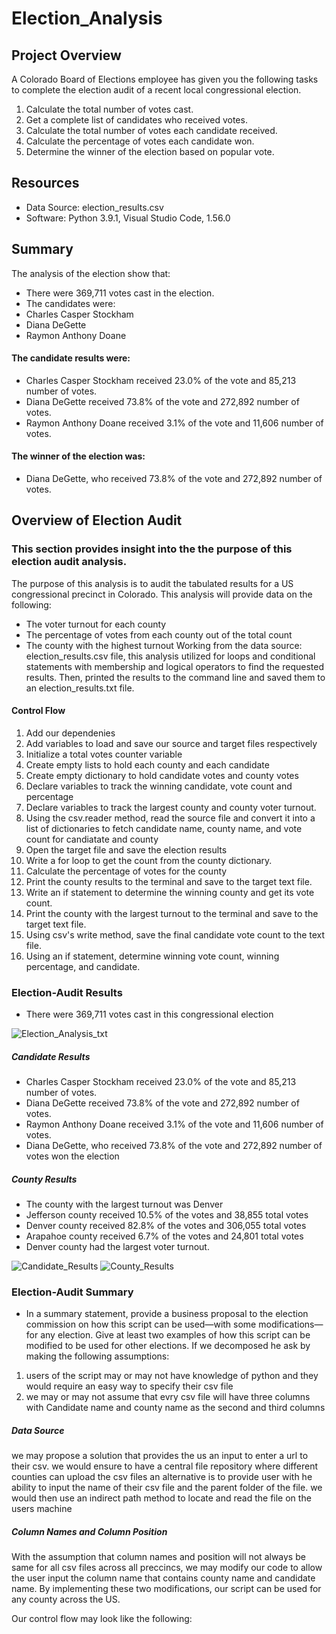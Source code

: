 # Election_Analysis
## Project Overview
A Colorado Board of Elections employee has given you the following tasks to complete the election audit of a recent local
congressional election.

1. Calculate the total number of votes cast.
2. Get a complete list of candidates who received votes.
3. Calculate the total number of votes each candidate received.
4. Calculate the percentage of votes each candidate won.
5. Determine the winner of the election based on popular vote.

## Resources
- Data Source: election_results.csv
- Software: Python 3.9.1, Visual Studio Code, 1.56.0

## Summary
The analysis of the election show that:
- There were 369,711 votes cast in the election.
- The candidates were:
- Charles Casper Stockham
- Diana DeGette
- Raymon Anthony Doane
#### The candidate results were:
- Charles Casper Stockham received 23.0% of the vote and 85,213 number of votes.
- Diana DeGette received 73.8% of the vote and 272,892 number of votes.
- Raymon Anthony Doane received 3.1% of the vote and 11,606 number of votes.
#### The winner of the election was:
- Diana DeGette, who received 73.8% of the vote and 272,892 number of votes.

## Overview of Election Audit
### This section provides insight into the the purpose of this election audit analysis.
The purpose of this analysis is to audit the tabulated results for a US congressional precinct in Colorado. This analysis will provide data on the following:
  - The voter turnout for each county
  - The percentage of votes from each county out of the total count
  - The county with the highest turnout
Working from the data source: election_results.csv file, this analysis utilized for loops and conditional statements with membership and logical operators to find the requested results. Then, printed the results to the command line and saved them to an election_results.txt file.

#### Control Flow
1. Add our dependenies
2. Add variables to load and save our source and target files respectively
3. Initialize a total votes counter variable
4. Create empty lists to hold each county and each candidate
5. Create empty dictionary to hold candidate votes and county votes
6. Declare variables to track the winning candidate, vote count and percentage
7. Declare variables to track the largest county and county voter turnout.
8. Using the csv.reader method, read the source file and convert it into a list of dictionaries to fetch candidate name, county name, and vote count for candiatate and county
9. Open the target file and save the election results
10. Write a for loop to get the count from the county dictionary.
11. Calculate the percentage of votes for the county
12. Print the county results to the terminal and save to the target text file.
13. Write an if statement to determine the winning county and get its vote count.
14. Print the county with the largest turnout to the terminal and save to the target text file.
15. Using csv's write method, save the final candidate vote count to the text file.
16. Using an if statement, determine winning vote count, winning percentage, and candidate.

### Election-Audit Results
  - There were 369,711 votes cast in this congressional election

![Election_Analysis_txt](https://user-images.githubusercontent.com/67847583/117768286-cda34580-b1f7-11eb-8f2d-70a60c1e7271.png)

##### Candidate Results
  - Charles Casper Stockham received 23.0% of the vote and 85,213 number of votes.
  - Diana DeGette received 73.8% of the vote and 272,892 number of votes.
  - Raymon Anthony Doane received 3.1% of the vote and 11,606 number of votes.
  - Diana DeGette, who received 73.8% of the vote and 272,892 number of votes won the election

##### County Results
  - The county with the largest turnout was Denver
  - Jefferson county received 10.5% of the votes and 38,855 total votes
  - Denver county received 82.8% of the votes and 306,055 total votes
  - Arapahoe county received 6.7% of the votes and 24,801 total votes
  - Denver county had the largest voter turnout.

![Candidate_Results](https://user-images.githubusercontent.com/67847583/117766880-d72bae00-b1f5-11eb-9442-ef5951aa8334.png)
![County_Results](https://user-images.githubusercontent.com/67847583/117766895-ddba2580-b1f5-11eb-928d-9a28ab181b5b.png)





### Election-Audit Summary
  - In a summary statement, provide a business proposal to the election commission on how this script can be used—with some modifications—for any election. Give at least two examples of how this script can be modified to be used for other elections.
If we decomposed he ask by making the following assumptions:
1. users of the script may or may not have knowledge of python and they would require an easy way to specify their csv file
2. we may or may not assume that evry csv file will have three columns with Candidate name and county name as the second and third columns

##### Data Source
we may propose a solution that provides the us an input to enter a url to their csv. we would ensure to have a central file repository where different counties can upload the csv files
an alternative is to provide user with he ability to input the name of their csv file and the parent folder of the file. we would then use an indirect path method to locate and read the file on the users machine

##### Column Names and Column Position
With the assumption that column names and position will not always be same for all csv files across all preccincs, we may modify our code to allow the user input the column name that contains county name and candidate name.
By implementing these two modifications, our script can be used for any county across the US.

Our control flow may look like the following:
